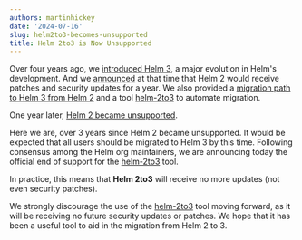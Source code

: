 ```yaml
---
authors: martinhickey
date: '2024-07-16'
slug: helm2to3-becomes-unsupported
title: Helm 2to3 is Now Unsupported
---
```



Over four years ago, we [introduced Helm 3](https://helm.sh/blog/helm-3-released/), a major evolution in Helm's development. And we [announced](https://helm.sh/blog/2019-10-22-helm-2150-released/) at that time that Helm 2 would receive patches and security updates for a year. We also provided a [migration path to Helm 3 from Helm 2](https://helm.sh/docs/topics/v2_v3_migration/) and a tool [helm-2to3](https://github.com/helm/helm-2to3) to automate migration.

One year later, [Helm 2 became unsupported](https://helm.sh/blog/helm-2-becomes-unsupported/).

Here we are, over 3 years since Helm 2 became unsupported. It would be expected that all users should be migrated to Helm 3 by this time. Following consensus among the Helm org maintainers, we are announcing today the official end of support for the [helm-2to3](https://github.com/helm/helm-2to3) tool.

In practice, this means that **Helm 2to3** will receive no more updates (not even security patches).

We strongly discourage the use of the [helm-2to3](https://github.com/helm/helm-2to3) tool moving forward, as it will be receiving no future security updates or patches. We hope that it has been a useful tool to aid in the migration from Helm 2 to 3.
